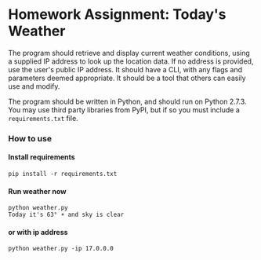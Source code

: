 Homework Assignment: Today's Weather
====================================

The program should retrieve and display current weather conditions,
using a supplied IP address to look up the location data. If no address
is provided, use the user's public IP address. It should have a CLI, with
any flags and parameters deemed appropriate. It should be a tool that
others can easily use and modify.

The program should be written in Python, and should run on Python 2.7.3.
You may use third party libraries from PyPI, but if so you must include
a `requirements.txt` file.


### How to use
#### Install requirements

```
pip install -r requirements.txt
```

#### Run weather now
```
python weather.py
Today it's 63° ☀ and sky is clear
```

#### or with ip address
```
python weather.py -ip 17.0.0.0
```

